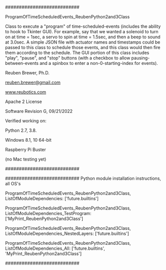 ###########################

ProgramOfTimeScheduledEvents_ReubenPython2and3Class

Class to execute a "program" of time-scheduled-events (includes the ability to hook to Tkinter GUI).
For example, say that we wanted a solenoid to turn on at time = 1sec, a servo to spin at time = 1.5sec,
and then a beep to sound at 3.0sec. A simple JSON file with actuator names and timestamps could be
passed to this class to schedule those events, and this class would then fire them according to the schedule.
The GUI portion of this class includes "play", "pause", and "stop" buttons (with a checkbox to allow pausing-between-events and a spinbox to enter a non-0-starting-index for events).

Reuben Brewer, Ph.D.

reuben.brewer@gmail.com

www.reubotics.com

Apache 2 License

Software Revision G, 09/21/2022

Verified working on: 

Python 2.7, 3.8.

Windows 8.1, 10 64-bit

Raspberry Pi Buster 

(no Mac testing yet)

###########################

########################### Python module installation instructions, all OS's

ProgramOfTimeScheduledEvents_ReubenPython2and3Class, ListOfModuleDependencies: ['future.builtins']

ProgramOfTimeScheduledEvents_ReubenPython2and3Class, ListOfModuleDependencies_TestProgram: ['MyPrint_ReubenPython2and3Class']

ProgramOfTimeScheduledEvents_ReubenPython2and3Class, ListOfModuleDependencies_NestedLayers: ['future.builtins']

ProgramOfTimeScheduledEvents_ReubenPython2and3Class, ListOfModuleDependencies_All: ['future.builtins', 'MyPrint_ReubenPython2and3Class']

###########################


